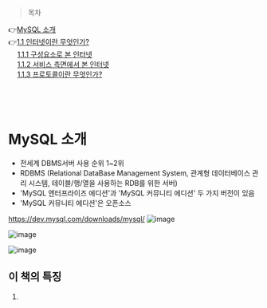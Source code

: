 > 목차

👉[MySQL 소개](#mysql-소개)　      
👉[1.1 인터넷이란 무엇인가?](#11-인터넷이란-무엇인가)　   
　   [1.1.1 구성요소로 본 인터넷](#111-구성요소로-본-인터넷)　   　   
　   [1.1.2 서비스 측면에서 본 인터넷](#112-서비스-측면에서-본-인터넷)　   
　   [1.1.3 프로토콜이란 무엇인가?](#113-프로토콜이란-무엇인가)    
　   
　   
　   
# MySQL 소개

- 전세계 DBMS서버 사용 순위 1~2위
- RDBMS (Relational DataBase Management System, 관계형 데이터베이스 관리 시스템, 테이블/행/열을 사용하는 RDB를 위한 서버) 
- 'MySQL 엔터프라이즈 에디션'과 'MySQL 커뮤니티 에디션' 두 가지 버전이 있음 
- 'MySQL 커뮤니티 에디션'은 오픈소스

https://dev.mysql.com/downloads/mysql/
![image](https://github.com/inpink/CS_Database_Study/assets/108166692/772daef0-7a89-4e23-926f-74bf2482335d)

![image](https://github.com/inpink/CS_Database_Study/assets/108166692/dae10bcb-51a3-490d-ac65-4b3f0c0f6fbe)

![image](https://github.com/inpink/CS_Database_Study/assets/108166692/942bce5a-9621-437d-89c3-59b8eb913ceb)

 
## 이 책의 특징 

1.  
